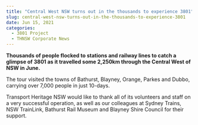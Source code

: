 ```yaml
---
title: "Central West NSW turns out in the thousands to experience 3801"
slug: central-west-nsw-turns-out-in-the-thousands-to-experience-3801
date: Jun 15, 2021
categories:
  - 3801 Project
  - THNSW Corporate News
---
```



**Thousands of people flocked to stations and railway lines to catch a glimpse of 3801 as it travelled some 2,250km through the Central West of NSW in June.**

The tour visited the towns of Bathurst, Blayney, Orange, Parkes and Dubbo, carrying over 7,000 people in just 10-days.

Transport Heritage NSW would like to thank all of its volunteers and staff on a very successful operation, as well as our colleagues at Sydney Trains, NSW TrainLink, Bathurst Rail Museum and Blayney Shire Council for their support.
